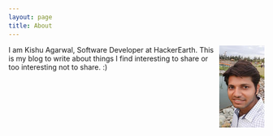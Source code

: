 ```yaml
---
layout: page
title: About
---
```


<img src="/assets/images/me.jpg" style="float: right" />
I am Kishu Agarwal, Software Developer at HackerEarth. This is my blog to write about things I find interesting to share or too interesting not to share. :)
